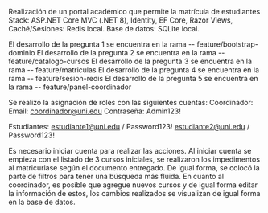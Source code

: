 Realización de un portal académico que permite la matrícula de estudiantes
Stack: ASP.NET Core MVC (.NET 8), Identity, EF Core, Razor Views, Caché/Sesiones: Redis local.
Base de datos: SQLite local.

El desarrollo de la pregunta 1 se encuentra en la rama -- feature/bootstrap-dominio
El desarrollo de la pregunta 2 se encuentra en la rama -- feature/catalogo-cursos
El desarrollo de la pregunta 3 se encuentra en la rama -- feature/matriculas
El desarrollo de la pregunta 4 se encuentra en la rama -- feature/sesion-redis
El desarrollo de la pregunta 5 se encuentra en la rama -- feature/panel-coordinador

Se realizó la asignación de roles con las siguientes cuentas:
Coordinador:
  Email: coordinador@uni.edu
  Contraseña: Admin123!

Estudiantes:
  estudiante1@uni.edu / Password123!
  estudiante2@uni.edu / Password123!

Es necesario iniciar cuenta para realizar las acciones.
Al iniciar cuenta se empieza con el listado de 3 cursos iniciales, se realizaron los impedimentos al matricurlase según el documento entregado. 
De igual forma, se colocó la parte de filtros para tener una búsqueda más fluida.
En cuanto al coordinador, es posible que agregue nuevos cursos y de igual forma editar la información de estos, los cambios realizados se visualizan de igual forma en la base de datos.
